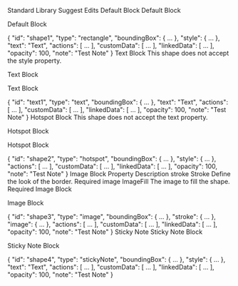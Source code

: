 Standard Library
Suggest Edits
Default Block
Default Block

Default Block

{
    "id": "shape1",
    "type": "rectangle",
    "boundingBox": { ... },
    "style": { ... },
    "text": "Text",
    "actions": [ ... ],
    "customData": [ ... ],
    "linkedData": [ ... ],
    "opacity": 100,
    "note": "Test Note"
}
Text Block
This shape does not accept the style property.

Text Block

Text Block

{
    "id": "text1",
    "type": "text",
    "boundingBox": { ... },
    "text": "Text",
    "actions": [ ... ],
    "customData": [ ... ],
    "linkedData": [ ... ],
    "opacity": 100,
    "note": "Test Note"
}
Hotspot Block
This shape does not accept the text property.

Hotspot Block

Hotspot Block

{
    "id": "shape2",
    "type": "hotspot",
    "boundingBox": { ... },
    "style": { ... },
    "actions": [ ... ],
    "customData": [ ... ],
    "linkedData": [ ... ],
    "opacity": 100,
    "note": "Test Note"
}
Image Block
Property	Description	
stroke	Stroke
Define the look of the border.	Required
image	ImageFill
The image to fill the shape.	Required
Image Block

Image Block

{
    "id": "shape3",
    "type": "image",
    "boundingBox": { ... },
    "stroke": { ... },
    "image": { ... },
    "actions": [ ... ],
    "customData": [ ... ],
    "linkedData": [ ... ],
    "opacity": 100,
    "note": "Test Note"
}
Sticky Note
Sticky Note Block

Sticky Note Block

{
    "id": "shape4",
    "type": "stickyNote",
    "boundingBox": { ... },
    "style": { ... },
    "text": "Text",
    "actions": [ ... ],
    "customData": [ ... ],
    "linkedData": [ ... ],
    "opacity": 100,
    "note": "Test Note"
}